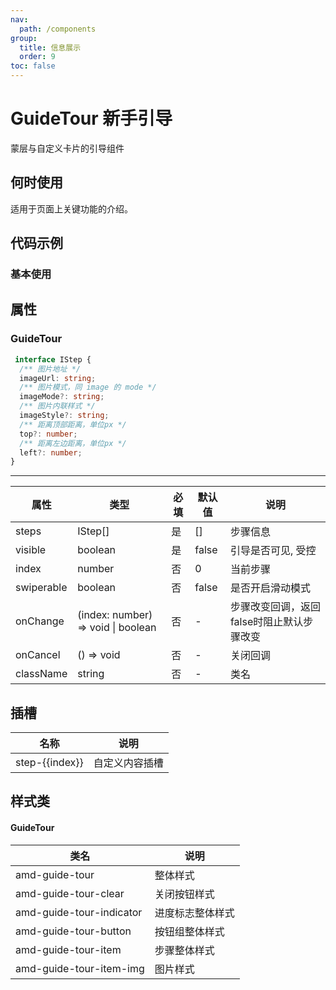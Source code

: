 ```yaml
---
nav:
  path: /components
group:
  title: 信息展示
  order: 9
toc: false
---
```


# GuideTour 新手引导

蒙层与自定义卡片的引导组件

## 何时使用

适用于页面上关键功能的介绍。

## 代码示例

### 基本使用

<code src='../../demo/pages/GuideTour'></code>

## 属性

### GuideTour

```typescript
 interface IStep {
  /** 图片地址 */
  imageUrl: string;
  /** 图片模式，同 image 的 mode */
  imageMode?: string;
  /** 图片内联样式 */
  imageStyle?: string;
  /** 距离顶部距离，单位px */
  top?: number;
  /** 距离左边距离，单位px */
  left?: number;
}
```

<hr />

| 属性       | 类型                    | 必填 | 默认值 | 说明               |
| ---------- | ----------------------- | ---- | ------ | ------------------ |
| steps      | IStep[]                 | 是   | []     | 步骤信息           |
| visible    | boolean                 | 是   | false  | 引导是否可见, 受控 |
| index      | number                  | 否   | 0      | 当前步骤     |
| swiperable | boolean                 | 否   | false  | 是否开启滑动模式   |
| onChange   | (index: number) => void \| boolean | 否   | -      | 步骤改变回调，返回false时阻止默认步骤改变| 
| onCancel   | () => void              | 否   | -      | 关闭回调           |
| className  | string                  | 否   | -      | 类名               |

## 插槽

| 名称           | 说明           |
| -------------- | -------------- |
| step-{{index}} | 自定义内容插槽 |

## 样式类

#### GuideTour

| 类名                     | 说明             |
| ------------------------ | ---------------- |
| amd-guide-tour           | 整体样式         |
| amd-guide-tour-clear     | 关闭按钮样式     |
| amd-guide-tour-indicator | 进度标志整体样式 |
| amd-guide-tour-button    | 按钮组整体样式   |
| amd-guide-tour-item      | 步骤整体样式     |
| amd-guide-tour-item-img  | 图片样式         |
